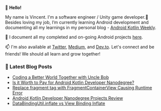 👋 **Hello!**

My name is Vincent. I'm a software engineer / Unity game developer.🌱 Besides loving my job, I’m currently learning Android development and documenting all my learnings in my personal blog - [Android Kotlin Weekly](https://vtsen.hashnode.dev/).

💞️ I document all my completed and on-going Android projects [here](https://vtsen.hashnode.dev/projects).

📫 I'm also available at [Twitter](https://twitter.com/vinchamp77), [Medium](https://vtsen.medium.com/), and [Dev.to](https://dev.to/vtsen). Let's connect and be friends! We should all learn and grow together!

### 📕 Latest Blog Posts
<!-- BLOG-POST-LIST:START -->
- [Coding a Better World Together with Uncle Bob](https://vtsen.hashnode.dev/coding-a-better-world-together-with-uncle-bob)
- [Is it Worth to Pay for Android Kotlin Developer Nanodegree?](https://vtsen.hashnode.dev/is-it-worth-to-pay-for-android-kotlin-developer-nanodegree)
- [Replace fragment tag with FragmentContainerView Causing Runtime Error](https://vtsen.hashnode.dev/replace-fragment-tag-with-fragmentcontainerview-causing-runtime-error)
- [Android Kotlin Developer Nanodegree Projects Review](https://vtsen.hashnode.dev/android-kotlin-developer-nanodegree-projects-review)
- [DataBindingUtil.inflate vs View Binding Inflate](https://vtsen.hashnode.dev/databindingutilinflate-vs-view-binding-inflate)
<!-- BLOG-POST-LIST:END -->

<!---
vinchamp77/vinchamp77 is a ✨ special ✨ repository because its `README.md` (this file) appears on your GitHub profile.
You can click the Preview link to take a look at your changes.
- 👋 Hi, I’m @vinchamp77
- 👀 I’m interested in ...
- 🌱 I’m currently learning ...
- 💞️ I’m looking to collaborate on ...
- 📫 How to reach me ...
--->
